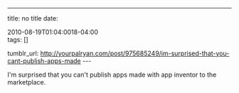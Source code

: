 ---
title: no title
date:

 2010-08-19T01:04:0018-04:00  
tags:  []

tumblr_url:
http://yourpalryan.com/post/975685249/im-surprised-that-you-cant-publish-apps-made
\-\--

I'm surprised that you can't publish apps made with app inventor to the
marketplace.
